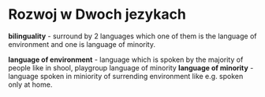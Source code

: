 # Rozwoj w Dwoch jezykach


**bilinguality** - surround by 2 languages which one of them is the language of environment and one is language of minority.

**language of environment** - language which is spoken by the majority of people like in shool, playgroup
language of minority
**language of minority** - language spoken in miniority of surrending environment like e.g. spoken only at home.